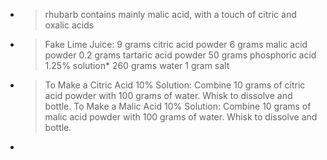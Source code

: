 -
  > rhubarb contains mainly malic acid, with a touch of citric and oxalic acids
-
  > Fake Lime Juice:
  > 9 grams citric acid powder
  > 6 grams malic acid powder
  > 0.2 grams tartaric acid powder
  > 50 grams phosphoric acid 1.25% solution*
  > 260 grams water
  > 1 gram salt
-
  > To Make a Citric Acid 10% Solution: Combine 10 grams of citric acid powder with 100 grams of water. Whisk to dissolve and bottle.
  > To Make a Malic Acid 10% Solution: Combine 10 grams of malic acid powder with 100 grams of water. Whisk to dissolve and bottle.
-